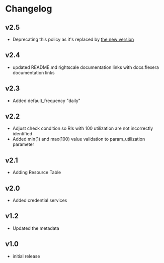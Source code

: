 # Changelog

## v2.5

- Deprecating this policy as it's replaced by [the new version](../mca_utilization)

## v2.4

- updated README.md rightscale documentation links with docs.flexera documentation links

## v2.3

- Added default_frequency "daily"

## v2.2

- Adjust check condition so RIs with 100 utilization are not incorrectly identified
- Added min(1) and max(100) value validation to param_utilization parameter

## v2.1

- Adding Resource Table

## v2.0

- Added credential services

## v1.2

- Updated the metadata

## v1.0

- initial release
